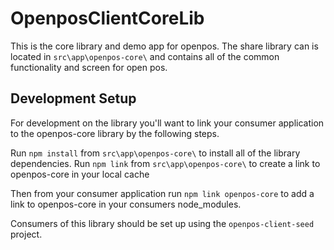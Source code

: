 # OpenposClientCoreLib

This is the core library and demo app for openpos. The share library can is located in `src\app\openpos-core\` and contains all of the common functionality and screen for open pos. 

## Development Setup
For development on the library you'll want to link your consumer application to the openpos-core library by the following steps.

Run `npm install` from `src\app\openpos-core\` to install all of the library dependencies.
Run `npm link` from `src\app\openpos-core\` to create a link to openpos-core in your local cache

Then from your consumer application run `npm link openpos-core` to add a link to openpos-core in your consumers node_modules.

Consumers of this library should be set up using the `openpos-client-seed` project.
